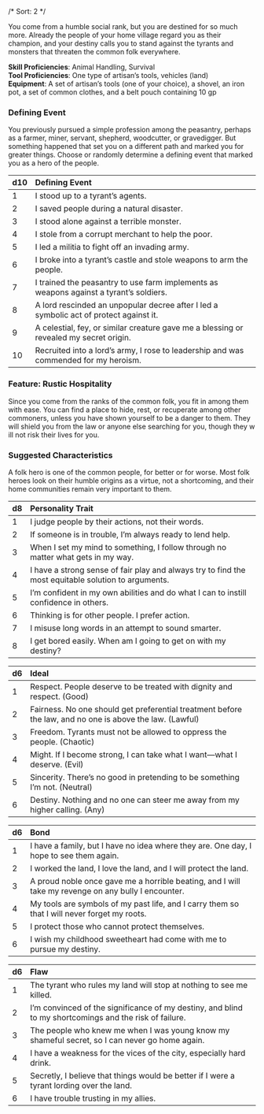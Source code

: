 /* 
Sort: 2 
*/

You come from a humble social rank, but you are destined for so much more. Already the people of your home village regard you as their champion, and your destiny calls you to stand against the tyrants and monsters that threaten the common folk everywhere.

**Skill Proficiencies**: Animal Handling, Survival  
**Tool Proficiencies**: One type of artisan’s tools, vehicles (land)  
**Equipment**: A set of artisan’s tools (one of your choice), a shovel, an iron pot, a set of common clothes, and a belt pouch containing 10 gp

### Defining Event

You previously pursued a simple profession among the peasantry, perhaps as a farmer, miner, servant, shepherd, woodcutter, or gravedigger. But something happened that set you on a different path and marked you for greater things. Choose or randomly determine a defining event that marked you as a hero of the people.

| **d10** | **Defining Event**                                                                     |
|:--------|:---------------------------------------------------------------------------------------|
| 1       | I stood up to a tyrant’s agents.                                                       |
| 2       | I saved people during a natural disaster.                                              |
| 3       | I stood alone against a terrible monster.                                              |
| 4       | I stole from a corrupt merchant to help the poor.                                      |
| 5       | I led a militia to fight off an invading army.                                         |
| 6       | I broke into a tyrant’s castle and stole weapons to arm the people.                    |
| 7       | I trained the peasantry to use farm implements as weapons against a tyrant’s soldiers. |
| 8       | A lord rescinded an unpopular decree after I led a symbolic act of protect against it. |
| 9       | A celestial, fey, or similar creature gave me a blessing or revealed my secret origin. |
| 10      | Recruited into a lord’s army, I rose to leadership and was commended for my heroism.   |

### Feature: Rustic Hospitality

Since you come from the ranks of the common folk, you fit in among them with ease. You can find a place to hide, rest, or recuperate among other commoners, unless you have shown yourself to be a danger to them. They will shield you from the law or anyone else searching for you, though they w ill not risk their lives for you.

### Suggested Characteristics

A folk hero is one of the common people, for better or for worse. Most folk heroes look on their humble origins as a virtue, not a shortcoming, and their home communities remain very important to them.

| **d8** | **Personality Trait**                                                                               |
|:-------|:----------------------------------------------------------------------------------------------------|
| 1      | I judge people by their actions, not their words.                                                   |
| 2      | If someone is in trouble, I’m always ready to lend help.                                            |
| 3      | When I set my mind to something, I follow through no matter what gets in my way.                    |
| 4      | I have a strong sense of fair play and always try to find the most equitable solution to arguments. |
| 5      | I’m confident in my own abilities and do what I can to instill confidence in others.                |
| 6      | Thinking is for other people. I prefer action.                                                      |
| 7      | I misuse long words in an attempt to sound smarter.                                                 |
| 8      | I get bored easily. When am I going to get on with my destiny?                                      |

| **d6** | **Ideal**                                                                                                |
|:-------|:---------------------------------------------------------------------------------------------------------|
| 1      | Respect. People deserve to be treated with dignity and respect. (Good)                                   |
| 2      | Fairness. No one should get preferential treatment before the law, and no one is above the law. (Lawful) |
| 3      | Freedom. Tyrants must not be allowed to oppress the people. (Chaotic)                                    |
| 4      | Might. If I become strong, I can take what I want—what I deserve. (Evil)                                 |
| 5      | Sincerity. There’s no good in pretending to be something I’m not. (Neutral)                              |
| 6      | Destiny. Nothing and no one can steer me away from my higher calling. (Any)                              |

| **d6** | **Bond**                                                                                            |
|:-------|:----------------------------------------------------------------------------------------------------|
| 1      | I have a family, but I have no idea where they are. One day, I hope to see them again.              |
| 2      | I worked the land, I love the land, and I will protect the land.                                    |
| 3      | A proud noble once gave me a horrible beating, and I will take my revenge on any bully I encounter. |
| 4      | My tools are symbols of my past life, and I carry them so that I will never forget my roots.        |
| 5      | I protect those who cannot protect themselves.                                                      |
| 6      | I wish my childhood sweetheart had come with me to pursue my destiny.                               |

| **d6** | **Flaw**                                                                                               |
|:-------|:-------------------------------------------------------------------------------------------------------|
| 1      | The tyrant who rules my land will stop at nothing to see me killed.                                    |
| 2      | I’m convinced of the significance of my destiny, and blind to my shortcomings and the risk of failure. |
| 3      | The people who knew me when I was young know my shameful secret, so I can never go home again.         |
| 4      | I have a weakness for the vices of the city, especially hard drink.                                    |
| 5      | Secretly, I believe that things would be better if I were a tyrant lording over the land.              |
| 6      | I have trouble trusting in my allies.                                                                  |
